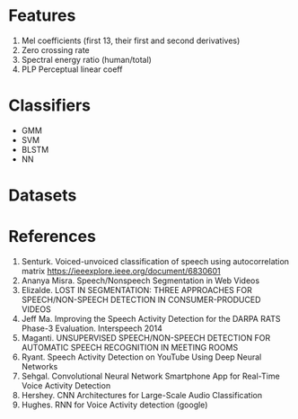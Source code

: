 
# Features

1. Mel coefficients (first 13, their first and second derivatives)
2. Zero crossing rate
3. Spectral energy ratio (human/total)
4. PLP Perceptual linear coeff

# Classifiers

* GMM
* SVM
* BLSTM
* NN

# Datasets

# References

1. Senturk. Voiced-unvoiced classification of speech using autocorrelation matrix https://ieeexplore.ieee.org/document/6830601
2. Ananya Misra.  Speech/Nonspeech Segmentation in Web Videos
3. Elizalde.  LOST IN SEGMENTATION: THREE APPROACHES FOR SPEECH/NON-SPEECH
DETECTION IN CONSUMER-PRODUCED VIDEOS
4. Jeff Ma. Improving the Speech Activity Detection for the DARPA RATS Phase-3 Evaluation.  Interspeech 2014
5. Maganti.  UNSUPERVISED SPEECH/NON-SPEECH DETECTION FOR AUTOMATIC SPEECH
RECOGNITION IN MEETING ROOMS
6. Ryant.  Speech Activity Detection on YouTube Using Deep Neural Networks
7. Sehgal. Convolutional Neural Network Smartphone App for Real-Time Voice Activity Detection
8. Hershey.  CNN Architectures for Large-Scale Audio Classification
9. Hughes.  RNN for Voice Activity detection (google)
